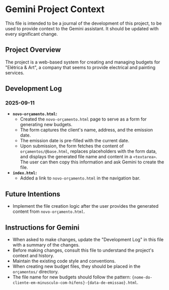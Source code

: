 # Gemini Project Context

This file is intended to be a journal of the development of this project, to be used to provide context to the Gemini assistant. It should be updated with every significant change.

## Project Overview

The project is a web-based system for creating and managing budgets for "Elétrica & Art", a company that seems to provide electrical and painting services.

## Development Log

### 2025-09-11

*   **`novo-orçamento.html`:**
    *   Created the `novo-orçamento.html` page to serve as a form for generating new budgets.
    *   The form captures the client's name, address, and the emission date.
    *   The emission date is pre-filled with the current date.
    *   Upon submission, the form fetches the content of `orçamentos/@base.html`, replaces placeholders with the form data, and displays the generated file name and content in a `<textarea>`. The user can then copy this information and ask Gemini to create the file.
*   **`index.html`:**
    *   Added a link to `novo-orçamento.html` in the navigation bar.

## Future Intentions

*   Implement the file creation logic after the user provides the generated content from `novo-orçamento.html`.

## Instructions for Gemini

*   When asked to make changes, update the "Development Log" in this file with a summary of the changes.
*   Before making changes, consult this file to understand the project's context and history.
*   Maintain the existing code style and conventions.
*   When creating new budget files, they should be placed in the `orçamentos/` directory.
*   The file name for new budgets should follow the pattern: `{nome-do-cliente-em-minusculo-com-hifens}-{data-de-emissao}.html`.
